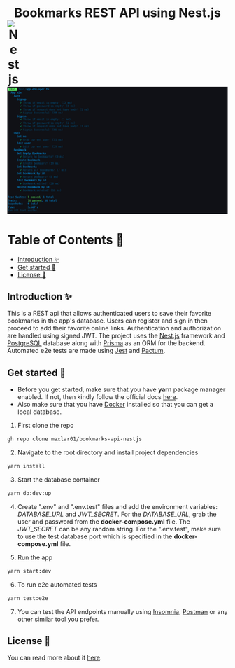 <div align="center"><h1>Bookmarks REST API using Nest.js <img align="left" alt="Nestjs" width="28px" style="padding-right:8px;" src="https://cdn.jsdelivr.net/gh/devicons/devicon/icons/nestjs/nestjs-plain.svg" /></h1></div>

![preview](./test-preview.jpg)

# Table of Contents 📖
<!-- no toc -->
- [Introduction ✨](#introduction-)
- [Get started 🚀](#get-started-)
- [License 🔑](#license-)

## Introduction ✨
This is a REST api that allows authenticated users to save their favorite bookmarks in the app's database. Users can register and sign in then proceed to add their favorite online links. Authentication and authorization are handled using signed JWT. The project uses the [Nest.js](https://nestjs.com/) framework and [PostgreSQL](https://www.postgresql.org/) database along with [Prisma](https://www.prisma.io/) as an ORM for the backend. Automated e2e tests are made using [Jest](https://jestjs.io/) and [Pactum](https://pactumjs.github.io/).


## Get started 🚀
* Before you get started, make sure that you have **yarn** package manager enabled. If not, then kindly follow the official docs [here](https://yarnpkg.com/getting-started/install).
* Also make sure that you have [Docker](https://www.docker.com/) installed so that you can get a local database.
1. First clone the repo
```bash
gh repo clone maxlar01/bookmarks-api-nestjs
```
2. Navigate to the root directory and install project dependencies
```bash
yarn install
```
3. Start the database container
```bash
yarn db:dev:up
```
4. Create ".env" and ".env.test" files and add the environment variables: *DATABASE_URL* and *JWT_SECRET*. For the *DATABASE_URL*, grab the user and password from the **docker-compose.yml** file. The *JWT_SECRET* can be any random string. For the ".env.test", make sure to use the test database port which is specified in the **docker-compose.yml** file.
   
5. Run the app
```bash
yarn start:dev
```

6. To run e2e automated tests
```bash
yarn test:e2e
```

7. You can test the API endpoints manually using [Insomnia](https://insomnia.rest/), [Postman](https://www.postman.com/) or any other similar tool you prefer.
## License 🔑
You can read more about it [here](https://choosealicense.com/licenses/mit/).